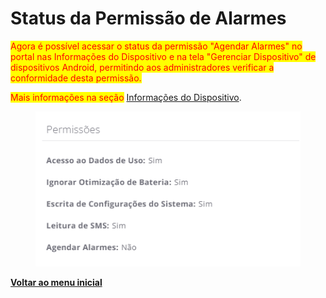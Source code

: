 # Status da Permissão de Alarmes

<mark style="color:red;">Agora é possível acessar o status da permissão "Agendar Alarmes" no portal nas Informações do Dispositivo e na tela "Gerenciar Dispositivo" de dispositivos Android, permitindo aos administradores verificar a conformidade desta permissão.</mark>

<mark style="color:red;">Mais informações na seção</mark> [Informações do Dispositivo](../../portal/dispositivos/lista-de-dispositivos/informacoes-do-dispositivo.md).

<figure><img src="../../../.gitbook/assets/image (1) (1) (1) (1) (1) (1).png" alt=""><figcaption></figcaption></figure>

[**Voltar ao menu inicial**](./)
